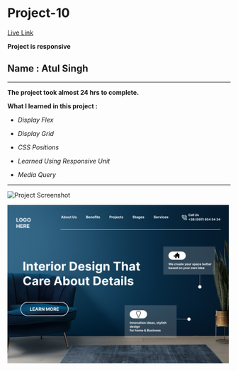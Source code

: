 # Project-10

[Live Link](https://atul-ineuron-project.netlify.app/ "Netlify")

**Project is responsive**

## Name : Atul Singh

---

**The project took almost 24 hrs to complete.**

**What I learned in this project :**

- _Display Flex_
- _Display Grid_

- _CSS Positions_
- _Learned Using Responsive Unit_
- _Media Query_

---

![Project Screenshot](https://img.shields.io/badge/LiveClass-Project--10-darkblue)

![LCO](/Interior-Design-Landing-Page.png)
